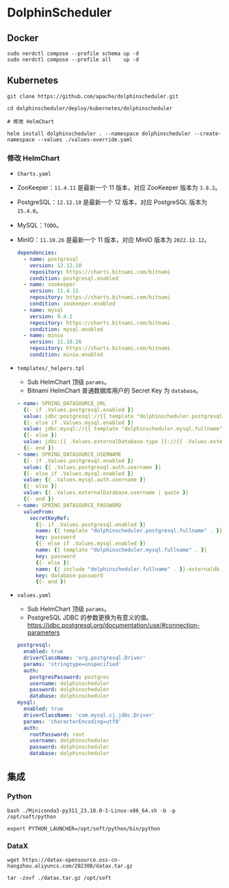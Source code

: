 # DolphinScheduler

## Docker

```shell
sudo nerdctl compose --profile schema up -d
sudo nerdctl compose --profile all    up -d
```

## Kubernetes

```shell
git clone https://github.com/apache/dolphinscheduler.git

cd dolphinscheduler/deploy/kubernetes/dolphinscheduler

# 修改 HelmChart

helm install dolphinscheduler . --namespace dolphinscheduler --create-namespace --values ./values-override.yaml
```

### 修改 HelmChart

- `Charts.yaml`

- ZooKeeper：`11.4.11` 是最新一个 11 版本，对应 ZooKeeper 版本为 `3.8.2`。
- PostgreSQL：`12.12.10` 是最新一个 12 版本，对应 PostgreSQL 版本为 `15.4.0`。
- MySQL：`TODO`。
- MinIO：`11.10.26` 是最新一个 11 版本，对应 MinIO 版本为 `2022.12.12`。

  ```yaml
  dependencies:
    - name: postgresql
      version: 12.12.10
      repository: https://charts.bitnami.com/bitnami
      condition: postgresql.enabled
    - name: zookeeper
      version: 11.4.11
      repository: https://charts.bitnami.com/bitnami
      condition: zookeeper.enabled
    - name: mysql
      version: 9.4.1
      repository: https://charts.bitnami.com/bitnami
      condition: mysql.enabled
    - name: minio
      version: 11.10.26
      repository: https://charts.bitnami.com/bitnami
      condition: minio.enabled
  ```

- `templates/_helpers.tpl`

  - Sub HelmChart 顶级 `params`。
  - Bitnami HelmChart 普通数据库用户的 Secret Key 为 `database`。

  ```yaml
  - name: SPRING_DATASOURCE_URL
    {{- if .Values.postgresql.enabled }}
    value: jdbc:postgresql://{{ template "dolphinscheduler.postgresql.fullname" . }}:5432/{{ .Values.postgresql.postgresqlDatabase }}?{{ .Values.postgresql.params }}
    {{- else if .Values.mysql.enabled }}
    value: jdbc:mysql://{{ template "dolphinscheduler.mysql.fullname" . }}:3306/{{ .Values.mysql.auth.database }}?{{ .Values.mysql.params }}
    {{- else }}
    value: jdbc:{{ .Values.externalDatabase.type }}://{{ .Values.externalDatabase.host }}:{{ .Values.externalDatabase.port }}/{{ .Values.externalDatabase.database }}?{{ .Values.externalDatabase.params }}
    {{- end }}
  - name: SPRING_DATASOURCE_USERNAME
    {{- if .Values.postgresql.enabled }}
    value: {{ .Values.postgresql.auth.username }}
    {{- else if .Values.mysql.enabled }}
    value: {{ .Values.mysql.auth.username }}
    {{- else }}
    value: {{ .Values.externalDatabase.username | quote }}
    {{- end }}
  - name: SPRING_DATASOURCE_PASSWORD
    valueFrom:
      secretKeyRef:
        {{- if .Values.postgresql.enabled }}
        name: {{ template "dolphinscheduler.postgresql.fullname" . }}
        key: password
        {{- else if .Values.mysql.enabled }}
        name: {{ template "dolphinscheduler.mysql.fullname" . }}
        key: password
        {{- else }}
        name: {{ include "dolphinscheduler.fullname" . }}-externaldb
        key: database-password
        {{- end }}
  ```

- `values.yaml`

  - Sub HelmChart 顶级 `params`。
  - PostgreSQL JDBC 的参数更换为有意义的值。https://jdbc.postgresql.org/documentation/use/#connection-parameters

  ```yaml
  postgresql:
    enabled: true
    driverClassName: 'org.postgresql.Driver'
    params: 'stringtype=unspecified'
    auth:
      postgresPassword: postgres
      username: dolphinscheduler
      password: dolphinscheduler
      database: dolphinscheduler
  mysql:
    enabled: true
    driverClassName: 'com.mysql.cj.jdbc.Driver'
    params: 'characterEncoding=utf8'
    auth:
      rootPassword: root
      username: dolphinscheduler
      password: dolphinscheduler
      database: dolphinscheduler
  ```

## 集成

### Python

```shell
bash ./Miniconda3-py311_23.10.0-1-Linux-x86_64.sh -b -p /opt/soft/python

export PYTHON_LAUNCHER=/opt/soft/python/bin/python
```

### DataX

```shell
wget https://datax-opensource.oss-cn-hangzhou.aliyuncs.com/202308/datax.tar.gz

tar -zxvf ./datax.tar.gz /opt/soft
```

